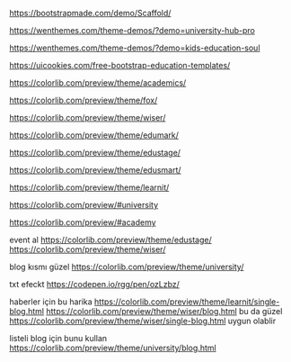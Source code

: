 ﻿https://bootstrapmade.com/demo/Scaffold/

https://wenthemes.com/theme-demos/?demo=university-hub-pro

https://wenthemes.com/theme-demos/?demo=kids-education-soul


https://uicookies.com/free-bootstrap-education-templates/


https://colorlib.com/preview/theme/academics/

https://colorlib.com/preview/theme/fox/

https://colorlib.com/preview/theme/wiser/

https://colorlib.com/preview/theme/edumark/

https://colorlib.com/preview/theme/edustage/

https://colorlib.com/preview/theme/edusmart/

https://colorlib.com/preview/theme/learnit/

https://colorlib.com/preview/#university

https://colorlib.com/preview/#academy


event al 
https://colorlib.com/preview/theme/edustage/
https://colorlib.com/preview/theme/wiser/

blog kısmı güzel 
https://colorlib.com/preview/theme/university/


txt efeckt https://codepen.io/rgg/pen/ozLzbz/

haberler için bu harika 
https://colorlib.com/preview/theme/learnit/single-blog.html
https://colorlib.com/preview/theme/wiser/blog.html 
bu da güzel https://colorlib.com/preview/theme/wiser/single-blog.html  uygun olablir 

listeli blog için bunu kullan 
https://colorlib.com/preview/theme/university/blog.html



